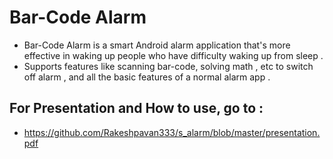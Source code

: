 # Bar-Code Alarm
- Bar-Code Alarm is a smart Android alarm application that's more effective in waking up people who have difficulty waking up from sleep .
- Supports features like scanning bar-code, solving math , etc to switch off alarm , and all the basic features of a normal alarm app .
## For Presentation and How to use, go to :
- https://github.com/Rakeshpavan333/s_alarm/blob/master/presentation.pdf
